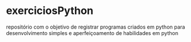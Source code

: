 # exerciciosPython
repositório com o objetivo de registrar programas criados em python para desenvolvimento simples e aperfeiçoamento de habilidades em python

